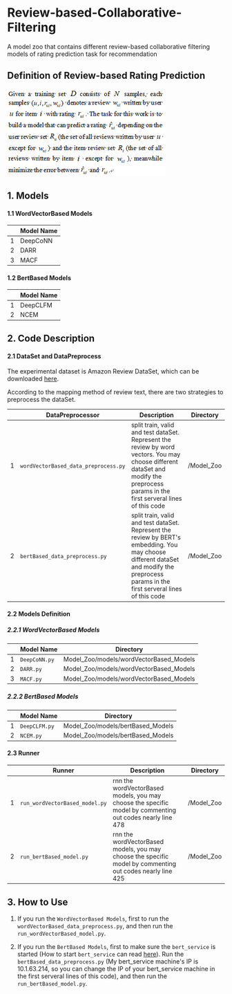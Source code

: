 # Review-based-Collaborative-Filtering
A model zoo that contains different review-based collaborative filtering models of rating prediction task for recommendation

## Definition of Review-based  Rating Prediction 
![image](https://github.com/540117253/Review-based-Collaborative-Filtering/blob/master/illustration/Task%20Definition.jpg)


## 1. Models
#### 1.1 WordVectorBased Models
&ensp; | Model Name
---|---
1 | DeepCoNN
2 | DARR
3 | MACF
#### 1.2 BertBased Models
&ensp; | Model Name
---|---
1 | DeepCLFM
2 | NCEM


## 2. Code Description
#### 2.1 DataSet and DataPreprocess
The experimental dataset is Amazon Review DataSet, which can be downloaded [here](http://jmcauley.ucsd.edu/data/amazon/links.html).

According to the mapping method of review text, there are two strategies to preprocess the dataSet. 

&ensp; | DataPreprocessor | Description | Directory
---|---|---|---
1 | `wordVectorBased_data_preprocess.py` | split train, valid and test dataSet. Represent the review by word vectors. You may choose different dataSet and modify the preprocess params in the first serveral lines of this code | /Model_Zoo
2 | `bertBased_data_preprocess.py` | split train, valid and test dataSet. Represent the review by BERT's embedding. You may choose different dataSet and modify the preprocess params in the first serveral lines of this code | /Model_Zoo

#### 2.2 Models Definition
##### 2.2.1 WordVectorBased Models
&ensp; | Model Name | Directory
---|---|---
1 | `DeepCoNN.py` | Model_Zoo/models/wordVectorBased_Models
2 | `DARR.py` | Model_Zoo/models/wordVectorBased_Models
3 | `MACF.py` | Model_Zoo/models/wordVectorBased_Models
##### 2.2.2 BertBased Models
&ensp; | Model Name | Directory
---|---|---
1 | `DeepCLFM.py` | Model_Zoo/models/bertBased_Models
2 | `NCEM.py` | Model_Zoo/models/bertBased_Models
#### 2.3 Runner
&ensp; | Runner | Description | Directory
---|---|---|---
1 | `run_wordVectorBased_model.py` | rnn the wordVectorBased models, you may choose the specific model by commenting out codes nearly line 478 | /Model_Zoo
2 | `run_bertBased_model.py` | rnn the wordVectorBased models, you may choose the specific model by commenting out codes nearly line 425 | /Model_Zoo

## 3. How to Use
1. If you run the `WordVectorBased Models`, first to run the `wordVectorBased_data_preprocess.py`, and then run the `run_wordVectorBased_model.py`.

2. If you run the `BertBased Models`, first to make sure the `bert_service` is started (How to start `bert_service` can read [here](https://github.com/hanxiao/bert-as-service)). Run the `bertBased_data_preprocess.py` (My bert_service machine's IP is 10.1.63.214, so you can change the IP of your bert_service machine in the first serveral lines of this code), and then run the `run_bertBased_model.py`. 


